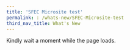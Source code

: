 ```yaml
---
title: 'SFEC Microsite test'
permalink: : /whats-new/SFEC-Microsite-test
third_nav_title: What's New
---
```


Kindly wait a moment while the page loads.

<meta http-equiv='Refresh' content='0;url=https://sfec-microsite.enterprisejobskills.gov.sg/home/'>
